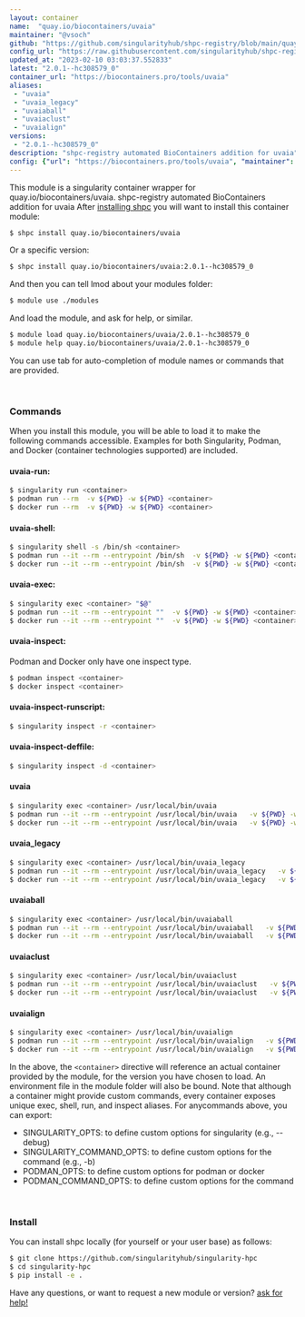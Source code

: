 ```yaml
---
layout: container
name:  "quay.io/biocontainers/uvaia"
maintainer: "@vsoch"
github: "https://github.com/singularityhub/shpc-registry/blob/main/quay.io/biocontainers/uvaia/container.yaml"
config_url: "https://raw.githubusercontent.com/singularityhub/shpc-registry/main/quay.io/biocontainers/uvaia/container.yaml"
updated_at: "2023-02-10 03:03:37.552833"
latest: "2.0.1--hc308579_0"
container_url: "https://biocontainers.pro/tools/uvaia"
aliases:
 - "uvaia"
 - "uvaia_legacy"
 - "uvaiaball"
 - "uvaiaclust"
 - "uvaialign"
versions:
 - "2.0.1--hc308579_0"
description: "shpc-registry automated BioContainers addition for uvaia"
config: {"url": "https://biocontainers.pro/tools/uvaia", "maintainer": "@vsoch", "description": "shpc-registry automated BioContainers addition for uvaia", "latest": {"2.0.1--hc308579_0": "sha256:de75ff534bbc25d266e2af1c439b3d9ed0837b63db06e4cc74bb1450b669fb4c"}, "tags": {"2.0.1--hc308579_0": "sha256:de75ff534bbc25d266e2af1c439b3d9ed0837b63db06e4cc74bb1450b669fb4c"}, "docker": "quay.io/biocontainers/uvaia", "aliases": {"uvaia": "/usr/local/bin/uvaia", "uvaia_legacy": "/usr/local/bin/uvaia_legacy", "uvaiaball": "/usr/local/bin/uvaiaball", "uvaiaclust": "/usr/local/bin/uvaiaclust", "uvaialign": "/usr/local/bin/uvaialign"}}
---
```


This module is a singularity container wrapper for quay.io/biocontainers/uvaia.
shpc-registry automated BioContainers addition for uvaia
After [installing shpc](#install) you will want to install this container module:


```bash
$ shpc install quay.io/biocontainers/uvaia
```

Or a specific version:

```bash
$ shpc install quay.io/biocontainers/uvaia:2.0.1--hc308579_0
```

And then you can tell lmod about your modules folder:

```bash
$ module use ./modules
```

And load the module, and ask for help, or similar.

```bash
$ module load quay.io/biocontainers/uvaia/2.0.1--hc308579_0
$ module help quay.io/biocontainers/uvaia/2.0.1--hc308579_0
```

You can use tab for auto-completion of module names or commands that are provided.

<br>

### Commands

When you install this module, you will be able to load it to make the following commands accessible.
Examples for both Singularity, Podman, and Docker (container technologies supported) are included.

#### uvaia-run:

```bash
$ singularity run <container>
$ podman run --rm  -v ${PWD} -w ${PWD} <container>
$ docker run --rm  -v ${PWD} -w ${PWD} <container>
```

#### uvaia-shell:

```bash
$ singularity shell -s /bin/sh <container>
$ podman run --it --rm --entrypoint /bin/sh  -v ${PWD} -w ${PWD} <container>
$ docker run --it --rm --entrypoint /bin/sh  -v ${PWD} -w ${PWD} <container>
```

#### uvaia-exec:

```bash
$ singularity exec <container> "$@"
$ podman run --it --rm --entrypoint ""  -v ${PWD} -w ${PWD} <container> "$@"
$ docker run --it --rm --entrypoint ""  -v ${PWD} -w ${PWD} <container> "$@"
```

#### uvaia-inspect:

Podman and Docker only have one inspect type.

```bash
$ podman inspect <container>
$ docker inspect <container>
```

#### uvaia-inspect-runscript:

```bash
$ singularity inspect -r <container>
```

#### uvaia-inspect-deffile:

```bash
$ singularity inspect -d <container>
```


#### uvaia

```bash
$ singularity exec <container> /usr/local/bin/uvaia
$ podman run --it --rm --entrypoint /usr/local/bin/uvaia   -v ${PWD} -w ${PWD} <container> -c " $@"
$ docker run --it --rm --entrypoint /usr/local/bin/uvaia   -v ${PWD} -w ${PWD} <container> -c " $@"
```


#### uvaia_legacy

```bash
$ singularity exec <container> /usr/local/bin/uvaia_legacy
$ podman run --it --rm --entrypoint /usr/local/bin/uvaia_legacy   -v ${PWD} -w ${PWD} <container> -c " $@"
$ docker run --it --rm --entrypoint /usr/local/bin/uvaia_legacy   -v ${PWD} -w ${PWD} <container> -c " $@"
```


#### uvaiaball

```bash
$ singularity exec <container> /usr/local/bin/uvaiaball
$ podman run --it --rm --entrypoint /usr/local/bin/uvaiaball   -v ${PWD} -w ${PWD} <container> -c " $@"
$ docker run --it --rm --entrypoint /usr/local/bin/uvaiaball   -v ${PWD} -w ${PWD} <container> -c " $@"
```


#### uvaiaclust

```bash
$ singularity exec <container> /usr/local/bin/uvaiaclust
$ podman run --it --rm --entrypoint /usr/local/bin/uvaiaclust   -v ${PWD} -w ${PWD} <container> -c " $@"
$ docker run --it --rm --entrypoint /usr/local/bin/uvaiaclust   -v ${PWD} -w ${PWD} <container> -c " $@"
```


#### uvaialign

```bash
$ singularity exec <container> /usr/local/bin/uvaialign
$ podman run --it --rm --entrypoint /usr/local/bin/uvaialign   -v ${PWD} -w ${PWD} <container> -c " $@"
$ docker run --it --rm --entrypoint /usr/local/bin/uvaialign   -v ${PWD} -w ${PWD} <container> -c " $@"
```



In the above, the `<container>` directive will reference an actual container provided
by the module, for the version you have chosen to load. An environment file in the
module folder will also be bound. Note that although a container
might provide custom commands, every container exposes unique exec, shell, run, and
inspect aliases. For anycommands above, you can export:

 - SINGULARITY_OPTS: to define custom options for singularity (e.g., --debug)
 - SINGULARITY_COMMAND_OPTS: to define custom options for the command (e.g., -b)
 - PODMAN_OPTS: to define custom options for podman or docker
 - PODMAN_COMMAND_OPTS: to define custom options for the command

<br>

### Install

You can install shpc locally (for yourself or your user base) as follows:

```bash
$ git clone https://github.com/singularityhub/singularity-hpc
$ cd singularity-hpc
$ pip install -e .
```

Have any questions, or want to request a new module or version? [ask for help!](https://github.com/singularityhub/singularity-hpc/issues)